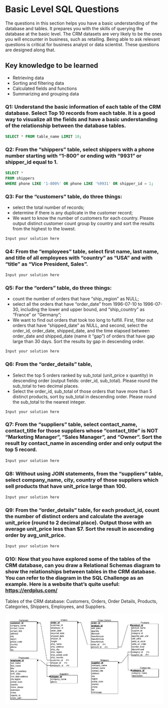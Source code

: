 # Basic Level SQL Questions
The questions in this section helps you have a basic understanding of the database and tables. It prepares you with the skills of querying the database at the basic level. The CRM datasets are very likely to be the ones you will encounter in business, such as retailing. Being able to ask relevant questions is critical for business analyst or data scientist. These questions are designed along that.

## Key knowledge to be learned
+ Retrieving data
+ Sorting and filtering data
+ Calculated fields and functions
+ Summarizing and grouping data


### Q1: Understand the basic information of each table of the CRM database. Select Top 10 records from each table. It is a good way to visualize all the fields and have a basic understanding of the relationship between the database tables. 

```sql
SELECT * FROM table_name LIMIT 10;

```

### Q2: From the “shippers” table, select shippers with a phone number starting with “1-800” or ending with “9931” or shipper_id equal to 1.

```sql
SELECT *
FROM shippers
WHERE phone LIKE '1-800%' OR phone LIKE '%9931' OR shipper_id = 1;

```

### Q3: For the “customers” table, do three things: 
+ select the total number of records; 
+ determine if there is any duplicate in the customer record; 
+ We want to know the number of customers for each country. Please output distinct customer count group by country and sort the results from the highest to the lowest.

```sql
Input your solution here
```

### Q4: From the “employees” table, select first name, last name, and title of all employees with “country” as “USA” and with “title” as “Vice President, Sales”. 

```sql
Input your solution here
```

### Q5: For the “orders” table, do three things: 
+ count the number of orders that have “ship_region” as NULL; 
+ select all the orders that have “order_date” from 1996-07-10 to 1996-07-30, including the lower and upper bound, and “ship_country” as “France” or “Germany”;
+ We want to find out orders that took too long to fulfill. First, filter out orders that have “shipped_date” as NULL, and second, select the order_id, order_date, shipped_date, and the time elapsed between order_date and shipped_date (name it “gap”) of orders that have gap large than 30 days. Sort the results by gap in descending order.

```sql
Input your solution here
```

### Q6:   From the “order_details” table, 
+ Select the top 5 orders ranked by sub_total (unit_price x quantity) in descending order (output fields: order_id, sub_total). Please round the sub_total to two decimal places.
+ Select the order_id, sub_total of those orders that have more than 5 distinct products, sort by sub_total in descending order. Please round the sub_total to the nearest integer.

```sql
Input your solution here
```

### Q7:   From the “suppliers” table, select contact_name, contact_title for those suppliers whose “contact_title” is NOT “Marketing Manager”, “Sales Manager”, and “Owner”. Sort the result by contact_name in ascending order and only output the top 5 record.

```sql
Input your solution here
```

### Q8: Without using JOIN statements, from the “suppliers” table, select company_name, city, country of those suppliers which sell products that have unit_price large than 100.

```sql
Input your solution here
```

### Q9: From the “order_details” table, for each product_id, count the number of distinct orders and calculate the average unit_price (round to 2 decimal place). Output those with an average unit_price less than $7. Sort the result in ascending order by avg_unit_price.

```sql
Input your solution here
```

### Q10: Now that you have explored some of the tables of the CRM database, can you draw a Relational Schemas diagram to show the relationships between tables in the CRM database. You can refer to the diagram in the SQL Challenge as an example. Here is a website that’s quite useful: https://erdplus.com/

Tables of the CRM database: Customers, Orders, Order Details, Products, Categories, Shippers, Employees, and Suppliers.

![alt text](image.png)
